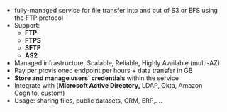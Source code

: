- fully-managed service for file transfer into and out of S3 or EFS using the FTP protocol
- Support:
    - **FTP**
    - **FTPS**
    - **SFTP**
    - **AS2**
- Managed infrastructure, Scalable, Reliable, Highly Available (multi-AZ)
- Pay per provisioned endpoint per hours + data transfer in GB
- **Store and manage users’ credentials** within the service
- Integrate with (**Microsoft Active Directory,** LDAP, Okta, Amazon Cognito, custom)
- Usage: sharing files, public datasets, CRM, ERP,. ..